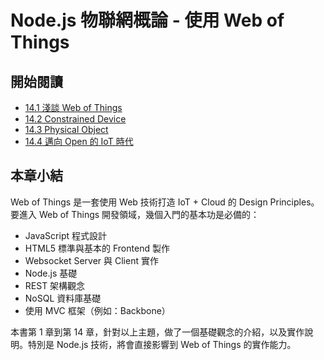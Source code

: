 # Node.js 物聯網概論 - 使用 Web of Things

## 開始閱讀

 * [14.1 淺談 Web of Things](1-wot.md)
 * [14.2 Constrained Device](2-constrained.md)
 * [14.3 Physical Object](3-physical-object.md)
 * [14.4 邁向 Open 的 IoT 時代](4-open-iot.md)

## 本章小結

Web of Things 是一套使用 Web 技術打造 IoT + Cloud 的 Design Principles。要進入 Web of Things 開發領域，幾個入門的基本功是必備的：

* JavaScript 程式設計
* HTML5 標準與基本的 Frontend 製作
* Websocket Server 與 Client 實作
* Node.js 基礎
* REST 架構觀念
* NoSQL 資料庫基礎
* 使用 MVC 框架（例如：Backbone）

本書第 1 章到第 14 章，針對以上主題，做了一個基礎觀念的介紹，以及實作說明。特別是 Node.js 技術，將會直接影響到 Web of Things 的實作能力。